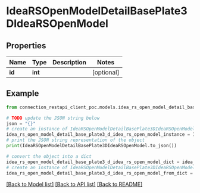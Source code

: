 # IdeaRSOpenModelDetailBasePlate3DIdeaRSOpenModel


## Properties

Name | Type | Description | Notes
------------ | ------------- | ------------- | -------------
**id** | **int** |  | [optional] 

## Example

```python
from connection_restapi_client_poc.models.idea_rs_open_model_detail_base_plate3_d_idea_rs_open_model import IdeaRSOpenModelDetailBasePlate3DIdeaRSOpenModel

# TODO update the JSON string below
json = "{}"
# create an instance of IdeaRSOpenModelDetailBasePlate3DIdeaRSOpenModel from a JSON string
idea_rs_open_model_detail_base_plate3_d_idea_rs_open_model_instance = IdeaRSOpenModelDetailBasePlate3DIdeaRSOpenModel.from_json(json)
# print the JSON string representation of the object
print(IdeaRSOpenModelDetailBasePlate3DIdeaRSOpenModel.to_json())

# convert the object into a dict
idea_rs_open_model_detail_base_plate3_d_idea_rs_open_model_dict = idea_rs_open_model_detail_base_plate3_d_idea_rs_open_model_instance.to_dict()
# create an instance of IdeaRSOpenModelDetailBasePlate3DIdeaRSOpenModel from a dict
idea_rs_open_model_detail_base_plate3_d_idea_rs_open_model_from_dict = IdeaRSOpenModelDetailBasePlate3DIdeaRSOpenModel.from_dict(idea_rs_open_model_detail_base_plate3_d_idea_rs_open_model_dict)
```
[[Back to Model list]](../README.md#documentation-for-models) [[Back to API list]](../README.md#documentation-for-api-endpoints) [[Back to README]](../README.md)


